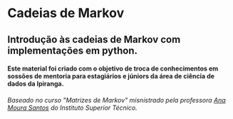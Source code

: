 # Cadeias de Markov

## Introdução às cadeias de Markov com implementações em python.

#### Este material foi criado com o objetivo de troca de conhecimentos em sossões de mentoria para estagiários e júniors da área de ciência de dados da Ipiranga.

###### *Baseado no curso "Matrizes de Markov" misnistrado pela professora [Ana Moura Santos](https://www.linkedin.com/in/ana-moura-santos-26295732/) do Instituto Superior Técnico.*
